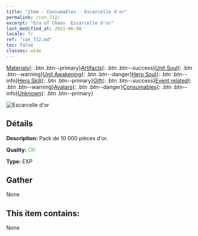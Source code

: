 ```yaml
---
title: "Item - Consumables - Escarcelle d'or"
permalink: /con_712/
excerpt: "Era of Chaos  Escarcelle d'or"
last_modified_at: 2021-06-08
locale: fr
ref: "con_712.md"
toc: false
classes: wide
---
```

 [Materials](/ItemsFR/){: .btn .btn--primary}[Artifacts](/ItemsFR/Artifacts/){: .btn .btn--success}[Unit Soul](/ItemsFR/UnitSoul/){: .btn .btn--warning}[Unit Awakening](/ItemsFR/UnitAwakening/){: .btn .btn--danger}[Hero Soul](/ItemsFR/HeroSoul/){: .btn .btn--info}[Hero Skill](/ItemsFR/HeroSkill/){: .btn .btn--primary}[Gift](/ItemsFR/Gift/){: .btn .btn--success}[Event related](/ItemsFR/Events/){: .btn .btn--warning}[Avatars](/ItemsFR/Avatars/){: .btn .btn--danger}[Consumables](/ItemsFR/Consumables/){: .btn .btn--info}[Unknown](/ItemsFR/Unknown/){: .btn .btn--primary}

 ![Escarcelle d'or](/images/t/i_510.png)

## Détails
 **Description:** Pack de 10 000 pièces d'or.

 **Quality:** <span style="color: #32CD32">OK</span>

 **Type:** EXP

## Gather

  None

## This item contains:

  None

